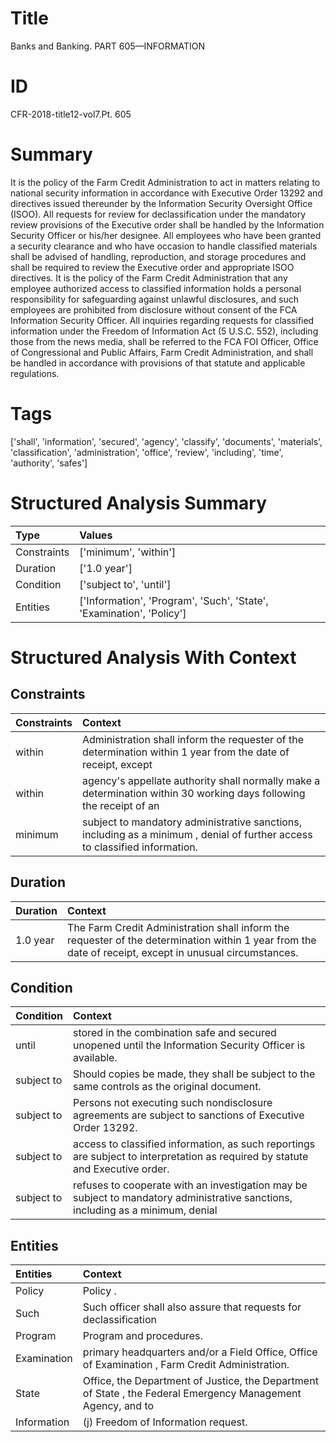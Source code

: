 # Title

 Banks and Banking. PART 605—INFORMATION


# ID

 CFR-2018-title12-vol7.Pt. 605


# Summary

It is the policy of the Farm Credit Administration to act in matters relating to national security information in accordance with Executive Order 13292 and directives issued thereunder by the Information Security Oversight Office (ISOO).
All requests for review for declassification under the mandatory review provisions of the Executive order shall be handled by the Information Security Officer or his/her designee.
All employees who have been granted a security clearance and who have occasion to handle classified materials shall be advised of handling, reproduction, and storage procedures and shall be required to review the Executive order and appropriate ISOO directives.
It is the policy of the Farm Credit Administration that any employee authorized access to classified information holds a personal responsibility for safeguarding against unlawful disclosures, and such employees are prohibited from disclosure without consent of the FCA Information Security Officer.
All inquiries regarding requests for classified information under the Freedom of Information Act (5 U.S.C. 552), including those from the news media, shall be referred to the FCA FOI Officer, Office of Congressional and Public Affairs, Farm Credit Administration, and shall be handled in accordance with provisions of that statute and applicable regulations.


# Tags

['shall', 'information', 'secured', 'agency', 'classify', 'documents', 'materials', 'classification', 'administration', 'office', 'review', 'including', 'time', 'authority', 'safes']


# Structured Analysis Summary

| Type        | Values                                                               |
|:------------|:---------------------------------------------------------------------|
| Constraints | ['minimum', 'within']                                                |
| Duration    | ['1.0 year']                                                         |
| Condition   | ['subject to', 'until']                                              |
| Entities    | ['Information', 'Program', 'Such', 'State', 'Examination', 'Policy'] |


# Structured Analysis With Context

 


## Constraints

| Constraints   | Context                                                                                                                     |
|:--------------|:----------------------------------------------------------------------------------------------------------------------------|
| within        | Administration shall inform the requester of the determination within 1 year from the date of receipt, except               |
| within        | agency's appellate authority shall normally make a determination within 30 working days following the receipt of an         |
| minimum       | subject to mandatory administrative sanctions, including as a minimum , denial of further access to classified information. |


## Duration

| Duration   | Context                                                                                                                                                 |
|:-----------|:--------------------------------------------------------------------------------------------------------------------------------------------------------|
| 1.0 year   | The Farm Credit Administration shall inform the requester of the determination within 1 year from the date of receipt, except in unusual circumstances. |


## Condition

| Condition   | Context                                                                                                                         |
|:------------|:--------------------------------------------------------------------------------------------------------------------------------|
| until       | stored in the combination safe and secured unopened until  the Information Security Officer is available.                       |
| subject to  | Should copies be made, they shall be  subject to  the same controls as the original document.                                   |
| subject to  | Persons not executing such nondisclosure agreements are  subject to  sanctions of Executive Order 13292.                        |
| subject to  | access to classified information, as such reportings are subject to  interpretation as required by statute and Executive order. |
| subject to  | refuses to cooperate with an investigation may be subject to mandatory administrative sanctions, including as a minimum, denial |


## Entities

| Entities    | Context                                                                                                      |
|:------------|:-------------------------------------------------------------------------------------------------------------|
| Policy      | Policy .                                                                                                     |
| Such        | Such officer shall also assure that requests for declassification                                            |
| Program     | Program  and procedures.                                                                                     |
| Examination | primary headquarters and/or a Field Office, Office of Examination , Farm Credit Administration.              |
| State       | Office, the Department of Justice, the Department of State , the Federal Emergency Management Agency, and to |
| Information | (j) Freedom of  Information  request.                                                                        |


